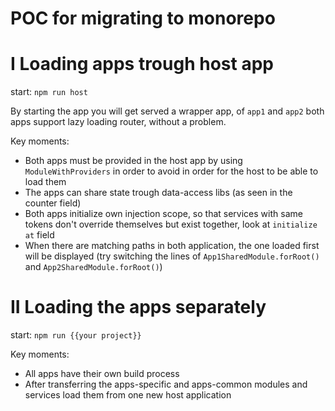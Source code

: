 # POC for migrating to monorepo 

# I Loading apps trough host app

start: `npm run host`

By starting the app you will get served a wrapper app, of `app1` and `app2` both apps support lazy loading router, without a problem.

Key moments:
 * Both apps must be provided in the host app by using `ModuleWithProviders` in order to avoid in order for the host to be able to load them
 * The apps can share state trough data-access libs (as seen in the counter field)
 * Both apps initialize own injection scope, so that services with same tokens don't override themselves but exist together, look at `initialize at` field
 * When there are matching paths in both application, the one loaded first will be displayed (try switching the lines of `App1SharedModule.forRoot()` and `App2SharedModule.forRoot()`)

# II Loading the apps separately

start: `npm run {{your project}}`

Key moments:
 * All apps have their own build process
 * After transferring the apps-specific and apps-common modules and services load them from one new host application 